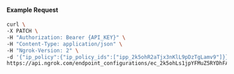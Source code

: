 <!-- Code generated for API Clients. DO NOT EDIT. -->

#### Example Request

```bash
curl \
-X PATCH \
-H "Authorization: Bearer {API_KEY}" \
-H "Content-Type: application/json" \
-H "Ngrok-Version: 2" \
-d '{"ip_policy":{"ip_policy_ids":["ipp_2k5ohR2aTjx3nKlL9pDzTgLamv9"]}}' \
https://api.ngrok.com/endpoint_configurations/ec_2k5ohLs1jpYFMuZ5RYDhFA71TBJ
```
